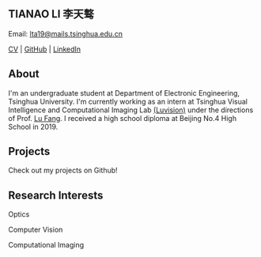 ## 

## TIANAO LI 李天骜

<!-- Phone: +86 13301296130 -->

Email: lta19@mails.tsinghua.edu.cn

[CV]() | [GitHub](https://github.com/Lukeli0425/) | [LinkedIn](https://www.linkedin.com/in/tianao-li-596997227/)

## About

I'm an undergraduate student at Department of Electronic Engineering, Tsinghua University. I'm currently working as an intern at Tsinghua Visual Intelligence and Computational Imaging Lab [(Luvision)](http://www.luvision.net) under the directions of Prof. [Lu Fang](http://www.luvision.net/show-684.html). I received a high school diploma at Beijing No.4 High School in 2019.

## Projects

Check out my projects on Github!




## Research Interests

Optics

Computer Vision

Computational Imaging


